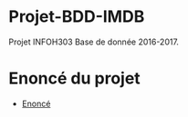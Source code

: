 # Projet-BDD-IMDB
Projet INFOH303 Base de donnée 2016-2017.

# Enoncé du projet
* [Enoncé](H303-Enonce-Projet.pdf)
